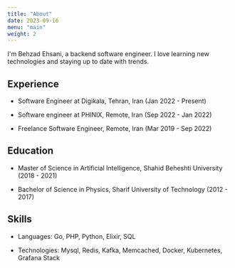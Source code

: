 ```yaml
---
title: "About"
date: 2023-09-16
menu: "main"
weight: 2
---
```


I'm Behzad Ehsani, a backend software engineer. I love learning new technologies and staying up to date with trends.

## Experience

- Software Engineer at Digikala, Tehran, Iran (Jan 2022 - Present)

- Software engineer at PHINIX, Remote, Iran (Sep 2022 - Jan 2022)

- Freelance Software Engineer, Remote, Iran (Mar 2019 - Sep 2022)

## Education

- Master of Science in Artificial Intelligence, Shahid Beheshti University (2018 - 2021)

- Bachelor of Science in Physics, Sharif University of Technology (2012 - 2017)

## Skills

- Languages: Go, PHP, Python, Elixir, SQL

- Technologies: Mysql, Redis, Kafka, Memcached, Docker, Kubernetes, Grafana Stack 
